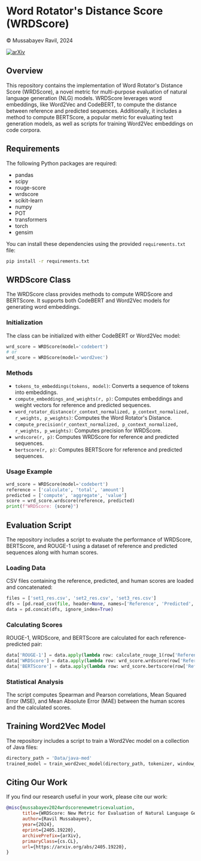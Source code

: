 # Word Rotator's Distance Score (WRDScore)
© Mussabayev Ravil, 2024

[![arXiv](https://img.shields.io/badge/arXiv-2405.19220-B31B1B)](https://arxiv.org/abs/2405.19220)

## Overview

This repository contains the implementation of Word Rotator's Distance Score (WRDScore), a novel metric for multi-purpose evaluation of natural language generation (NLG) models. WRDScore leverages word embeddings, like Word2Vec and CodeBERT, to compute the distance between reference and predicted sequences. Additionally, it includes a method to compute BERTScore, a popular metric for evaluating text generation models, as well as scripts for training Word2Vec embeddings on code corpora.

## Requirements

The following Python packages are required:
- pandas
- scipy
- rouge-score
- wrdscore
- scikit-learn
- numpy
- POT
- transformers
- torch
- gensim

You can install these dependencies using the provided `requirements.txt` file:
```sh
pip install -r requirements.txt
```

## WRDScore Class

The WRDScore class provides methods to compute WRDScore and BERTScore. It supports both CodeBERT and Word2Vec models for generating word embeddings.

### Initialization

The class can be initialized with either CodeBERT or Word2Vec model:

```python
wrd_score = WRDScore(model='codebert')
# or
wrd_score = WRDScore(model='word2vec')
```

### Methods

- `tokens_to_embeddings(tokens, model)`: Converts a sequence of tokens into embeddings.
- `compute_embeddings_and_weights(r, p)`: Computes embeddings and weight vectors for reference and predicted sequences.
- `word_rotator_distance(r_context_normalized, p_context_normalized, r_weights, p_weights)`: Computes the Word Rotator's Distance.
- `compute_precision(r_context_normalized, p_context_normalized, r_weights, p_weights)`: Computes precision for WRDScore.
- `wrdscore(r, p)`: Computes WRDScore for reference and predicted sequences.
- `bertscore(r, p)`: Computes BERTScore for reference and predicted sequences.

### Usage Example

```python
wrd_score = WRDScore(model='codebert')
reference = ['calculate', 'total', 'amount']
predicted = ['compute', 'aggregate', 'value']
score = wrd_score.wrdscore(reference, predicted)
print(f"WRDScore: {score}")
```

## Evaluation Script

The repository includes a script to evaluate the performance of WRDScore, BERTScore, and ROUGE-1 using a dataset of reference and predicted sequences along with human scores.

### Loading Data

CSV files containing the reference, predicted, and human scores are loaded and concatenated:

```python
files = ['set1_res.csv', 'set2_res.csv', 'set3_res.csv']
dfs = [pd.read_csv(file, header=None, names=['Reference', 'Predicted', 'Human_score']) for file in files]
data = pd.concat(dfs, ignore_index=True)
```

### Calculating Scores

ROUGE-1, WRDScore, and BERTScore are calculated for each reference-predicted pair:

```python
data['ROUGE-1'] = data.apply(lambda row: calculate_rouge_1(row['Reference'], row['Predicted']), axis=1)
data['WRDScore'] = data.apply(lambda row: wrd_score.wrdscore(row['Reference'].split(), row['Predicted'].split()), axis=1)
data['BERTScore'] = data.apply(lambda row: wrd_score.bertscore(row['Reference'].split(), row['Predicted'].split()), axis=1)
```

### Statistical Analysis

The script computes Spearman and Pearson correlations, Mean Squared Error (MSE), and Mean Absolute Error (MAE) between the human scores and the calculated scores.

## Training Word2Vec Model

The repository includes a script to train a Word2Vec model on a collection of Java files:

```python
directory_path = 'Data/java-med'
trained_model = train_word2vec_model(directory_path, tokenizer, window_size=2)
```

## Citing Our Work

If you find our research useful in your work, please cite our work:

```bibtex
@misc{mussabayev2024wrdscorenewmetricevaluation,
      title={WRDScore: New Metric for Evaluation of Natural Language Generation Models}, 
      author={Ravil Mussabayev},
      year={2024},
      eprint={2405.19220},
      archivePrefix={arXiv},
      primaryClass={cs.CL},
      url={https://arxiv.org/abs/2405.19220}, 
}
```